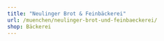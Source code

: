 ```yaml
---
title: "Neulinger Brot & Feinbäckerei"
url: /muenchen/neulinger-brot-und-feinbaeckerei/
shop: Bäckerei
---
```

